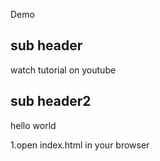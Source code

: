 Demo

## sub header
watch tutorial on youtube

## sub header2
hello world

1.open index.html in your browser